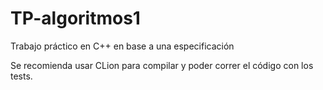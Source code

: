 # TP-algoritmos1
Trabajo práctico en C++ en base a una especificación

Se recomienda usar CLion para compilar y poder correr el código con los tests.
